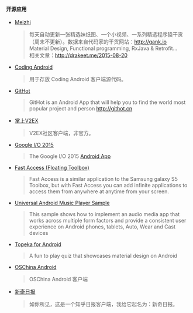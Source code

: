 #### 开源应用

* [Meizhi](https://github.com/drakeet/Meizhi)
  > 每天自动更新一张精选妹纸图、一个小视频、一系列精选程序猿干货（周末不更新）。数据来自代码家的干货网站：http://gank.io  
    Material Design, Functional programming, RxJava & Retrofit...  
    相关文章：http://drakeet.me/2015-08-20

* [Coding Android](https://coding.net/u/coding/p/Coding-Android/git)
  > 用于存放 Coding Android 客户端源代码。

* [GitHot](https://github.com/andyiac/githot)
  > GitHot is an Android App that will help you to find the world most popular project and person http://githot.cn

* [掌上V2EX](https://github.com/greatyao/v2ex-android)
  > V2EX社区客户端，非官方。

* [Google I/O 2015](https://github.com/google/iosched)
  > The Google I/O 2015 [Android App](https://play.google.com/store/apps/details?id=com.google.samples.apps.iosched)

* [Fast Access (Floating Toolbox)](https://github.com/k0shk0sh/Fast-Access-Floating-Toolbox-)
  > Fast Access is a similar application to the Samsung galaxy S5 Toolbox, but with Fast Access you can add infinite applications to access them from anywhere at anytime from your screen.

* [Universal Android Music Player Sample](https://github.com/googlesamples/android-UniversalMusicPlayer)
  > This sample shows how to implement an audio media app that works across multiple form factors and provide a consistent user experience on Android phones, tablets, Auto, Wear and Cast devices

* [Topeka for Android](https://github.com/googlesamples/android-topeka)
  > A fun to play quiz that showcases material design on Android

* [OSChina Android](https://git.oschina.net/oschina/android-app)
  > OSChina Android 客户端

* [新奇日报](https://github.com/cundong/ZhihuPaper)
  > 如你所见，这是一个知乎日报客户端，我给它起名为：新奇日报。
